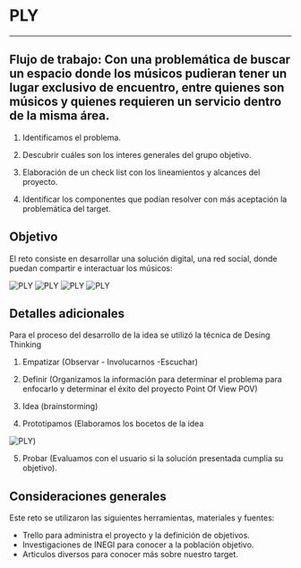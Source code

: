 # PLY
***

## Flujo de trabajo: Con una problemática de buscar un espacio donde los músicos pudieran tener un lugar exclusivo de encuentro, entre quienes  son músicos y quienes requieren un servicio dentro de la misma área.

1. Identificamos el problema.

2. Descubrir cuáles son los interes generales del grupo objetivo.

3. Elaboración de un check list con los lineamientos y alcances del proyecto.

4. Identificar los componentes que podían resolver con más aceptación la problemática del target. 

## Objetivo

El reto consiste en desarrollar una solución digital, una red social, donde puedan compartir e interactuar los músicos:

![PLY](assets/images/index1.jpg) 
![PLY](assets/images/index2.jpg) 
![PLY](assets/images/index3.jpg) 
![PLY](assets/images/index4.jpg) 

## Detalles adicionales 

Para el proceso del desarrollo de la idea se utilizó la técnica de Desing Thinking

1. Empatizar (Observar - Involucarnos -Escuchar)

2. Definir (Organizamos la información para determinar el problema para enfocarlo y determinar el éxito del proyecto Point Of View POV)

3. Idea (brainstorming)

4. Prototipamos (Elaboramos los bocetos de la idea

![PLY](https://))

5. Probar (Evaluamos con el usuario si la solución presentada cumplia su objetivo).  




## Consideraciones generales

Este reto se utilizaron las siguientes herramientas, materiales y fuentes:

- Trello para administra el proyecto y la definición de objetivos.
- Investigaciones de INEGI para conocer a la población objetivo.
- Articulos diversos para conocer más sobre nuestro target.
